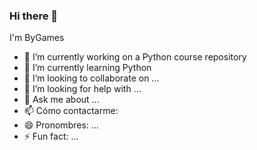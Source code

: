### Hi there 👋
I'm ByGames 



- 🔭 I’m currently working on a Python course repository 
- 🌱 I’m currently learning Python
- 👯 I’m looking to collaborate on ...
- 🤔 I’m looking for help with ...
- 💬 Ask me about ...
- 📫 Cómo contactarme: 
- 😄 Pronombres: ...
- ⚡ Fun fact: ...

